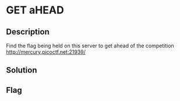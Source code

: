 # GET aHEAD

## Description

Find the flag being held on this server to get ahead of the competition http://mercury.picoctf.net:21939/

## Solution


## Flag

